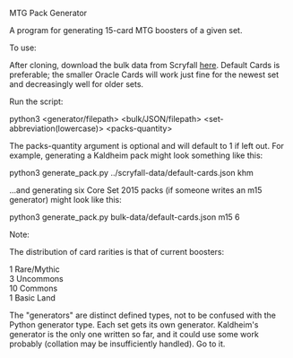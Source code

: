 MTG Pack Generator

A program for generating 15-card MTG boosters of a given set.


To use:

After cloning, download the bulk data from Scryfall [here](https://scryfall.com/docs/api/bulk-data).
Default Cards is preferable; the smaller Oracle Cards will work just fine for the newest set and
decreasingly well for older sets.

Run the script:

  python3 \<generator/filepath\> \<bulk/JSON/filepath\> \<set-abbreviation(lowercase)\> \<packs-quantity\>

The packs-quantity argument is optional and will default to 1 if left out.
For example, generating a Kaldheim pack might look something like this:

  python3 generate_pack.py ../scryfall-data/default-cards.json khm

...and generating six Core Set 2015 packs (if someone writes an m15 generator) might look like this:

  python3 generate_pack.py bulk-data/default-cards.json m15 6

Note:

The distribution of card rarities is that of current boosters:

  1 Rare/Mythic<br />
  3 Uncommons<br />
  10 Commons<br />
  1 Basic Land

The "generators" are distinct defined types, not to be confused with the Python generator type.
Each set gets its own generator. Kaldheim's generator is the only one written so far, and it
could use some work probably (collation may be insufficiently handled). Go to it.
